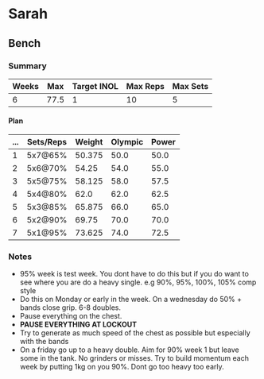 # Sarah

## Bench

### Summary

Weeks | Max | Target INOL | Max Reps | Max Sets
--- | --- | --- | --- | ---
6 | 77.5 | 1 | 10 | 5

#### Plan

 ... | Sets/Reps | Weight | Olympic | Power
--- | --- | --- | --- | ---
1 | 5x7@65% | 50.375 | 50.0 | 50.0
2 | 5x6@70% | 54.25 | 54.0 | 55.0
3 | 5x5@75% | 58.125 | 58.0 | 57.5
4 | 5x4@80% | 62.0 | 62.0 | 62.5
5 | 5x3@85% | 65.875 | 66.0 | 65.0
6 | 5x2@90% | 69.75 | 70.0 | 70.0
7 | 5x1@95% | 73.625 | 74.0 | 72.5

### Notes

- 95% week is test week. You dont have to do this but if you do want to see where you are do a heavy single. e.g 90%, 95%, 100%, 105% comp style
- Do this on Monday or early in the week. On a wednesday do 50% + bands close grip. 6-8 doubles.
- Pause everything on the chest.
- **PAUSE EVERYTHING AT LOCKOUT**
- Try to generate as much speed of the chest as possible but especially with the bands
- On a friday go up to a heavy double. Aim for 90% week 1 but leave some in the tank. No grinders or misses. Try to build momentum each week by putting 1kg on you 90%. Dont go too heavy too early.

